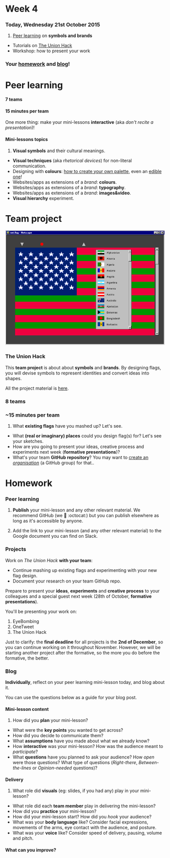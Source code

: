 # Week 4

### Today, Wednesday 21st October 2015

1. [Peer learning](#peer-learning) on **symbols and brands** 
* Tutorials on [The Union Hack](#team-project)
* Workshop: how to present your work

### Your [homework](#homework) and [blog](#blog)!


# Peer learning

#### 7 teams

#### 15 minutes per team

One more thing: make your mini-lessons **interactive** (aka *don't recite a presentation*)!

#### Mini-lessons topics

1. **Visual symbols** and their cultural meanings.
* **Visual techniques** (aka *rhetorical devices*) for non-literal communication.
* Designing with **colours**: [how to create your own palette](http://www.smashingmagazine.com/2010/02/color-theory-for-designer-part-3-creating-your-own-color-palettes), even an [edible one](http://idsgn.org/posts/an-edible-color-palette)!
* Websites/apps as extensions of a *brand*: **colours**.
* Websites/apps as extensions of a *brand*: **typography**.
* Websites/apps as extensions of a *brand*: **images&video**.
* **Visual hierarchy** experiment.


# Team project

![](../../projects/union-hack/assets/net-flag.gif)

### The Union Hack 

This **team project** is about about **symbols** and **brands**. By designing flags, you will devise symbols to represent identities and convert ideas into shapes. 

All the project material is [here](../../projects/union-hack).

### 8 teams

### ~15 minutes per team

1. What **existing flags** have you mashed up? Let's see.
* What **(real or imaginary) places** could you design flag(s) for? Let's see your sketches. 
* How are you going to present your ideas, creative process and experiments next week (**formative presentations**)?
* What's your team **GitHub repository**? You may want to [create an *organisation*](https://github.com/organizations/new) (a GitHub group) for that.. 


# Homework

### Peer learning

1. **Publish** your mini-lesson and any other relevant material. We recommend GitHub (we :green_heart: :octocat:) but you can publish elsewhere as long as it's accessible by anyone.

2. Add the link to your mini-lesson (and any other relevant material) to the Google document you can find on Slack.

### Projects 

Work on *The Union Hack* **with your team**:

* Continue mashing up existing flags and experimenting with your new flag design.
* Document your research on your team GitHub repo.

Prepare to present your **ideas**, **experiments** and **creative process** to your colleagues and a special guest next week (28th of October, **formative presentations**).

You'll be presenting your work on:

1. EyeBombing
2. OneTweet
3. The Union Hack

Just to clarify: the **final deadline** for all projects is the **2nd of December**, so you can continue working on it throughout November. However, we will be starting another project after the formative, so the more you do before the formative, the better.

### Blog 

**Individually**, reflect on your peer learning mini-lesson today, and blog about it.

You can use the questions below as a guide for your blog post.

#### Mini-lesson **content**   
	
1. How did you **plan** your mini-lesson?
* What were the **key points** you wanted to get across?
* How did you decide to communicate them?
* What **assumptions** have you made about what we already know?
* How **interactive** was your mini-lesson? How was the audience meant to *participate*? 
* What **questions** have you planned to ask your audience? How *open* were those questions? What type of questions (*Right-there*, *Between-the-lines* or *Opinion-needed* questions)?
	
#### **Delivery**
	
1. What role did **visuals** (eg: slides, if you had any) play in your mini-lesson?
* What role did each **team member** play in delivering the mini-lesson? 
* How did you **practice** your mini-lesson?
* How did your mini-lesson start? How did you *hook* your audience?
* What was your **body language** like? Consider facial expressions, movements of the arms, eye contact with the audience, and posture.
* What was your **voice** like? Consider speed of delivery, pausing, volume and pitch.

#### What can you **improve**?
